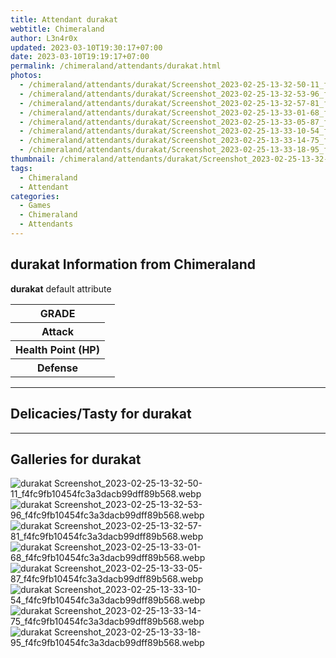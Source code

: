 ```yaml
---
title: Attendant durakat
webtitle: Chimeraland
author: L3n4r0x
updated: 2023-03-10T19:30:17+07:00
date: 2023-03-10T19:19:17+07:00
permalink: /chimeraland/attendants/durakat.html
photos:
  - /chimeraland/attendants/durakat/Screenshot_2023-02-25-13-32-50-11_f4fc9fb10454fc3a3dacb99dff89b568.webp
  - /chimeraland/attendants/durakat/Screenshot_2023-02-25-13-32-53-96_f4fc9fb10454fc3a3dacb99dff89b568.webp
  - /chimeraland/attendants/durakat/Screenshot_2023-02-25-13-32-57-81_f4fc9fb10454fc3a3dacb99dff89b568.webp
  - /chimeraland/attendants/durakat/Screenshot_2023-02-25-13-33-01-68_f4fc9fb10454fc3a3dacb99dff89b568.webp
  - /chimeraland/attendants/durakat/Screenshot_2023-02-25-13-33-05-87_f4fc9fb10454fc3a3dacb99dff89b568.webp
  - /chimeraland/attendants/durakat/Screenshot_2023-02-25-13-33-10-54_f4fc9fb10454fc3a3dacb99dff89b568.webp
  - /chimeraland/attendants/durakat/Screenshot_2023-02-25-13-33-14-75_f4fc9fb10454fc3a3dacb99dff89b568.webp
  - /chimeraland/attendants/durakat/Screenshot_2023-02-25-13-33-18-95_f4fc9fb10454fc3a3dacb99dff89b568.webp
thumbnail: /chimeraland/attendants/durakat/Screenshot_2023-02-25-13-32-50-11_f4fc9fb10454fc3a3dacb99dff89b568.webp
tags:
  - Chimeraland
  - Attendant
categories:
  - Games
  - Chimeraland
  - Attendants
---
```


<section id="bootstrap-wrapper"><link rel="stylesheet" href="https://rawcdn.githack.com/dimaslanjaka/Web-Manajemen/0c3b5aa1813bd4abcd2c11bf3e37928b15c28664/css/bootstrap-5-3-0-alpha3-wrapper.css"/><h2>durakat Information from Chimeraland</h2><p><b>durakat</b> default attribute <table><tr><th>GRADE</th><td></td></tr><tr><th>Attack</th><td></td></tr><tr><th>Health Point (HP)</th><td></td></tr><tr><th>Defense</th><td></td></tr></table></p><hr/><h2>Delicacies/Tasty for durakat</h2><hr/><div id="gallery"><h2>Galleries for durakat</h2><div class="row"><div class="col-lg-6 col-12"><img src="/chimeraland/attendants/durakat/Screenshot_2023-02-25-13-32-50-11_f4fc9fb10454fc3a3dacb99dff89b568.webp" alt="durakat Screenshot_2023-02-25-13-32-50-11_f4fc9fb10454fc3a3dacb99dff89b568.webp"/></div><div class="col-lg-6 col-12"><img src="/chimeraland/attendants/durakat/Screenshot_2023-02-25-13-32-53-96_f4fc9fb10454fc3a3dacb99dff89b568.webp" alt="durakat Screenshot_2023-02-25-13-32-53-96_f4fc9fb10454fc3a3dacb99dff89b568.webp"/></div><div class="col-lg-6 col-12"><img src="/chimeraland/attendants/durakat/Screenshot_2023-02-25-13-32-57-81_f4fc9fb10454fc3a3dacb99dff89b568.webp" alt="durakat Screenshot_2023-02-25-13-32-57-81_f4fc9fb10454fc3a3dacb99dff89b568.webp"/></div><div class="col-lg-6 col-12"><img src="/chimeraland/attendants/durakat/Screenshot_2023-02-25-13-33-01-68_f4fc9fb10454fc3a3dacb99dff89b568.webp" alt="durakat Screenshot_2023-02-25-13-33-01-68_f4fc9fb10454fc3a3dacb99dff89b568.webp"/></div><div class="col-lg-6 col-12"><img src="/chimeraland/attendants/durakat/Screenshot_2023-02-25-13-33-05-87_f4fc9fb10454fc3a3dacb99dff89b568.webp" alt="durakat Screenshot_2023-02-25-13-33-05-87_f4fc9fb10454fc3a3dacb99dff89b568.webp"/></div><div class="col-lg-6 col-12"><img src="/chimeraland/attendants/durakat/Screenshot_2023-02-25-13-33-10-54_f4fc9fb10454fc3a3dacb99dff89b568.webp" alt="durakat Screenshot_2023-02-25-13-33-10-54_f4fc9fb10454fc3a3dacb99dff89b568.webp"/></div><div class="col-lg-6 col-12"><img src="/chimeraland/attendants/durakat/Screenshot_2023-02-25-13-33-14-75_f4fc9fb10454fc3a3dacb99dff89b568.webp" alt="durakat Screenshot_2023-02-25-13-33-14-75_f4fc9fb10454fc3a3dacb99dff89b568.webp"/></div><div class="col-lg-6 col-12"><img src="/chimeraland/attendants/durakat/Screenshot_2023-02-25-13-33-18-95_f4fc9fb10454fc3a3dacb99dff89b568.webp" alt="durakat Screenshot_2023-02-25-13-33-18-95_f4fc9fb10454fc3a3dacb99dff89b568.webp"/></div></div></div></section>